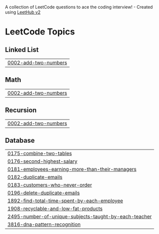A collection of LeetCode questions to ace the coding interview! - Created using [LeetHub v2](https://github.com/arunbhardwaj/LeetHub-2.0)
<!---LeetCode Topics Start-->
# LeetCode Topics
## Linked List
|  |
| ------- |
| [0002-add-two-numbers](https://github.com/ye21iin/leetcode/tree/master/0002-add-two-numbers) |
## Math
|  |
| ------- |
| [0002-add-two-numbers](https://github.com/ye21iin/leetcode/tree/master/0002-add-two-numbers) |
## Recursion
|  |
| ------- |
| [0002-add-two-numbers](https://github.com/ye21iin/leetcode/tree/master/0002-add-two-numbers) |
## Database
|  |
| ------- |
| [0175-combine-two-tables](https://github.com/ye21iin/leetcode/tree/master/0175-combine-two-tables) |
| [0176-second-highest-salary](https://github.com/ye21iin/leetcode/tree/master/0176-second-highest-salary) |
| [0181-employees-earning-more-than-their-managers](https://github.com/ye21iin/leetcode/tree/master/0181-employees-earning-more-than-their-managers) |
| [0182-duplicate-emails](https://github.com/ye21iin/leetcode/tree/master/0182-duplicate-emails) |
| [0183-customers-who-never-order](https://github.com/ye21iin/leetcode/tree/master/0183-customers-who-never-order) |
| [0196-delete-duplicate-emails](https://github.com/ye21iin/leetcode/tree/master/0196-delete-duplicate-emails) |
| [1892-find-total-time-spent-by-each-employee](https://github.com/ye21iin/leetcode/tree/master/1892-find-total-time-spent-by-each-employee) |
| [1908-recyclable-and-low-fat-products](https://github.com/ye21iin/leetcode/tree/master/1908-recyclable-and-low-fat-products) |
| [2495-number-of-unique-subjects-taught-by-each-teacher](https://github.com/ye21iin/leetcode/tree/master/2495-number-of-unique-subjects-taught-by-each-teacher) |
| [3816-dna-pattern-recognition](https://github.com/ye21iin/leetcode/tree/master/3816-dna-pattern-recognition) |
<!---LeetCode Topics End-->